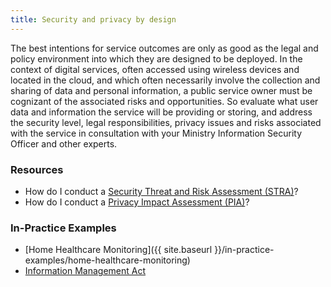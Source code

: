 ```yaml
---
title: Security and privacy by design
---
```


The best intentions for service outcomes are only as good as the legal and policy environment into which they are designed to be deployed. In the context of digital services, often accessed using wireless devices and located in the cloud, and which often necessarily involve the collection and sharing of data and personal information, a public service owner must be cognizant of the associated risks and opportunities. So evaluate what user data and information the service will be providing or storing, and address the security level, legal responsibilities, privacy issues and risks associated with the service in consultation with your Ministry Information Security Officer and other experts.

### Resources

* How do I conduct a [Security Threat and Risk Assessment (STRA)](https://www2.gov.bc.ca/gov/content/governments/services-for-government/information-management-technology/information-security/security-threat-and-risk-assessment)?
* How do I conduct a [Privacy Impact Assessment (PIA)](http://www.cio.gov.bc.ca/cio/priv_leg/foippa/pia/pia_index.page)?

### In-Practice Examples

* [Home Healthcare Monitoring]({{ site.baseurl }}/in-practice-examples/home-healthcare-monitoring)
* [Information Management Act](http://www.bclaws.ca/civix/document/id/lc/statreg/15027)
